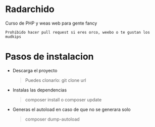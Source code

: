 # Radarchido

Curso de PHP y weas web para gente fancy

	Prohibido hacer pull request si eres orco, weebo o te gustan los mudkips

# Pasos de instalacion

- Descarga el proyecto
  >Puedes clonarlo: git clone url

- Instalas las dependencias
  >composer install o composer update

- Generas el autoload en caso de que no se generara solo
  >composer dump-autoload
